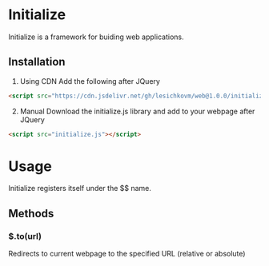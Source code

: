 # Initialize #

Initialize is a framework for buiding web applications.

## Installation ##

1. Using CDN
Add the following after JQuery

```html
<script src="https://cdn.jsdelivr.net/gh/lesichkovm/web@1.0.0/initialize.js"></script>
```

2. Manual
Download the initialize.js library and add to your webpage after JQuery

```html
<script src="initialize.js"></script>
```

# Usage #

Initialize registers itself under the $$ name.

## Methods ##

### $.to(url) ###
Redirects to current webpage to the specified URL (relative or absolute)
